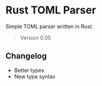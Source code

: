 # Rust TOML Parser

Simple TOML parser written in Rust.

> Version 0.05

## Changelog

- Better types
- New type syntax